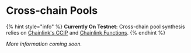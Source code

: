 # Cross-chain Pools

{% hint style="info" %}
**Currently On Testnet:** Cross-chain pool synthesis relies on [Chainlink's CCIP](https://chain.link/cross-chain) and [Chainlink Functions](https://chain.link/functions).&#x20;
{% endhint %}

_More information coming soon._
